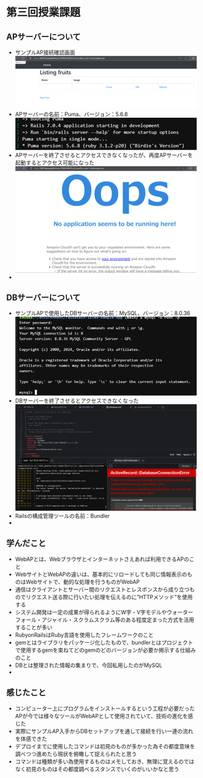 # 第三回授業課題
## APサーバーについて
 - サンプルAP接続確認画面
 ![サンプルAP](/images/sampleapconnection.png)
 - APサーバーの名前：Puma、バージョン：5.6.8
 ![APサーバー](/images/apserver.png)
 - APサーバーを終了させるとアクセスできなくなったが、再度APサーバーを起動するとアクセス可能になった
 ![アクセス不可](/images/apserverstop.png)
 - 
 ## DBサーバーについて
 - サンプルAPで使用したDBサーバーの名前：MySQL、バージョン：8.0.36
 ![DBサーバー](/images/dbserver.png)
 - DBサーバーを終了させるとアクセスできなくなった
 ![DBサーバー停止](/images/dbserverstop.png)
 - Railsの構成管理ツールの名前：Bundler
 - 
## 学んだこと
 - WebAPとは、Webブラウザとインターネットさえあれば利用できるAPのこと
 - WebサイトとWebAPの違いは、基本的にリロードしても同じ情報表示のものはWebサイトで、動的な処理を行うものがWebAP
 - 通信はクライアントとサーバー間のリクエストとレスポンスから成り立つものでリクエスト送る際に行いたい処理を伝えるのに”HTTPメソッド”を使用する
 - システム開発は一定の成果が得られるようにW字・V字モデルやウォーターフォール・アジャイル・スクラムスクラム等のある程度定まった方式を活用することが多い
 - RubyonRailsはRuby言語を使用したフレームワークのこと
 - gemとはライブラリをパッケージ化したもので、bundlerとはプロジェクトで使用するgemを束ねてどのgemのどのバージョンが必要か掲示する仕組みのこと
 - DBとは整理された情報の集まりで、今回私用したのがMySQL
 - 
## 感じたこと
 - コンピューター上にプログラムをインストールするという工程が必要だったAPが今では様々なツールがWebAPとして使用されていて、技術の進化を感じた
 - 実際にサンプルAP入手からDBセットアップを通して接続を行い一連の流れを体感できた
 - デプロイまでに使用したコマンドは初見のものが多かった為その都度意味を調べつつ進めたら現状を俯瞰して捉えられたと思う
 - コマンドは種類が多い為使用するものはメモしておき、無理に覚えるのではなく初見のものはその都度調べるスタンスでいくのがいいかなと思う